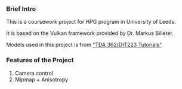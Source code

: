 ### Brief Intro 

This is a coursework project for HPG program in University of Leeds.

It is based on the Vulkan framework provided by Dr. Markus Billeter.

Models used in this project is from ["TDA 362/DIT223 Tutorials"](http://www.cse.chalmers.se/edu/course/TDA362/tutorials/index.html).

### Features of the Project 

1. Camera control
2. Mipmap + Anisotropy

